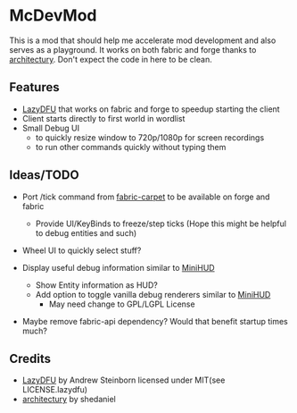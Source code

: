 # McDevMod

This is a mod that should help me accelerate mod development and also serves as a playground.
It works on both fabric and forge thanks to [architectury].
Don't expect the code in here to be clean.

## Features

- [LazyDFU] that works on fabric and forge to speedup starting the client
- Client starts directly to first world in wordlist
- Small Debug UI 
  - to quickly resize window to 720p/1080p for screen recordings
  - to run other commands quickly without typing them

## Ideas/TODO

- Port /tick command from [fabric-carpet] to be available on forge and fabric
  - Provide UI/KeyBinds to freeze/step ticks (Hope this might be helpful to debug entities and such)
- Wheel UI to quickly select stuff?

- Display useful debug information similar to [MiniHUD]
  - Show Entity information as HUD?
  - Add option to toggle vanilla debug renderers similar to [MiniHUD]
    - May need change to GPL/LGPL License
- Maybe remove fabric-api dependency? Would that benefit startup times much?

## Credits

- [LazyDFU] by Andrew Steinborn licensed under MIT(see LICENSE.lazydfu)
- [architectury] by shedaniel

[LazyDFU]: https://github.com/astei/lazydfu
[architectury]: https://github.com/architectury/architectury-plugin
[fabric-carpet]: https://github.com/gnembon/fabric-carpet
[MiniHUD]: https://github.com/maruohon/minihud